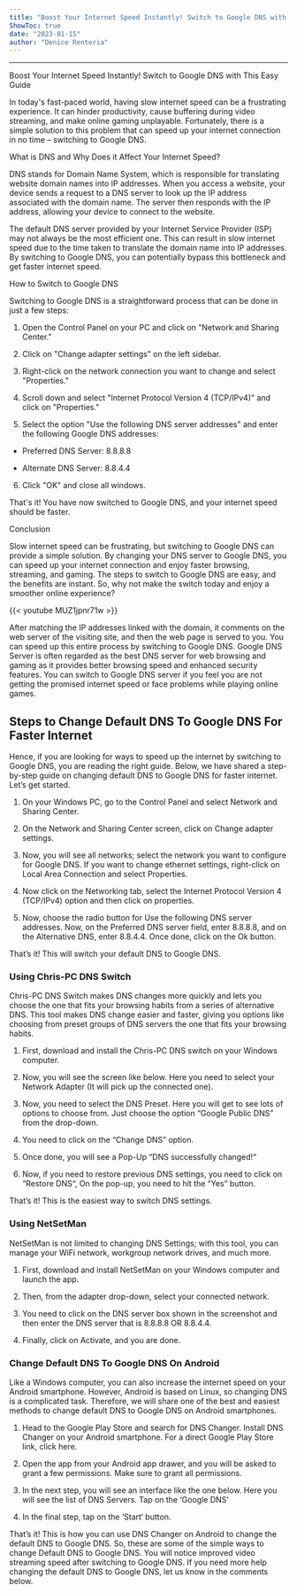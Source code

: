 ```yaml
---
title: "Boost Your Internet Speed Instantly! Switch to Google DNS with This Easy Guide"
ShowToc: true 
date: "2023-01-15"
author: "Denice Renteria"
---
```

*****
Boost Your Internet Speed Instantly! Switch to Google DNS with This Easy Guide

In today's fast-paced world, having slow internet speed can be a frustrating experience. It can hinder productivity, cause buffering during video streaming, and make online gaming unplayable. Fortunately, there is a simple solution to this problem that can speed up your internet connection in no time – switching to Google DNS.

What is DNS and Why Does it Affect Your Internet Speed?

DNS stands for Domain Name System, which is responsible for translating website domain names into IP addresses. When you access a website, your device sends a request to a DNS server to look up the IP address associated with the domain name. The server then responds with the IP address, allowing your device to connect to the website.

The default DNS server provided by your Internet Service Provider (ISP) may not always be the most efficient one. This can result in slow internet speed due to the time taken to translate the domain name into IP addresses. By switching to Google DNS, you can potentially bypass this bottleneck and get faster internet speed.

How to Switch to Google DNS

Switching to Google DNS is a straightforward process that can be done in just a few steps:

1. Open the Control Panel on your PC and click on "Network and Sharing Center."

2. Click on "Change adapter settings" on the left sidebar.

3. Right-click on the network connection you want to change and select "Properties."

4. Scroll down and select "Internet Protocol Version 4 (TCP/IPv4)" and click on "Properties."

5. Select the option "Use the following DNS server addresses" and enter the following Google DNS addresses:

  - Preferred DNS Server: 8.8.8.8

  - Alternate DNS Server: 8.8.4.4

6. Click "OK" and close all windows.

That's it! You have now switched to Google DNS, and your internet speed should be faster.

Conclusion

Slow internet speed can be frustrating, but switching to Google DNS can provide a simple solution. By changing your DNS server to Google DNS, you can speed up your internet connection and enjoy faster browsing, streaming, and gaming. The steps to switch to Google DNS are easy, and the benefits are instant. So, why not make the switch today and enjoy a smoother online experience?

{{< youtube MUZ1jpnr71w >}} 



After matching the IP addresses linked with the domain, it comments on the web server of the visiting site, and then the web page is served to you. You can speed up this entire process by switching to Google DNS.
Google DNS Server is often regarded as the best DNS server for web browsing and gaming as it provides better browsing speed and enhanced security features. You can switch to Google DNS server if you feel you are not getting the promised internet speed or face problems while playing online games.

 
## Steps to Change Default DNS To Google DNS For Faster Internet


Hence, if you are looking for ways to speed up the internet by switching to Google DNS, you are reading the right guide. Below, we have shared a step-by-step guide on changing default DNS to Google DNS for faster internet. Let’s get started.
1. On your Windows PC, go to the Control Panel and select Network and Sharing Center.

2. On the Network and Sharing Center screen, click on Change adapter settings.

3. Now, you will see all networks; select the network you want to configure for Google DNS. If you want to change ethernet settings, right-click on Local Area Connection and select Properties.

4. Now click on the Networking tab, select the Internet Protocol Version 4 (TCP/IPv4) option and then click on properties.

5. Now, choose the radio button for Use the following DNS server addresses. Now, on the Preferred DNS server field, enter 8.8.8.8, and on the Alternative DNS, enter 8.8.4.4. Once done, click on the Ok button.

That’s it! This will switch your default DNS to Google DNS.

 
### Using Chris-PC DNS Switch


Chris-PC DNS Switch makes DNS changes more quickly and lets you choose the one that fits your browsing habits from a series of alternative DNS. This tool makes DNS change easier and faster, giving you options like choosing from preset groups of DNS servers the one that fits your browsing habits.
1. First, download and install the Chris-PC DNS switch on your Windows computer.
2. Now, you will see the screen like below. Here you need to select your Network Adapter (It will pick up the connected one).

3. Now, you need to select the DNS Preset. Here you will get to see lots of options to choose from. Just choose the option “Google Public DNS” from the drop-down.

4. You need to click on the “Change DNS” option.

5. Once done, you will see a Pop-Up “DNS successfully changed!“

5. Now, if you need to restore previous DNS settings, you need to click on “Restore DNS“, On the pop-up, you need to hit the “Yes” button.

That’s it! This is the easiest way to switch DNS settings.

 
### Using NetSetMan


NetSetMan is not limited to changing DNS Settings; with this tool, you can manage your WiFi network, workgroup network drives, and much more.
1. First, download and install NetSetMan on your Windows computer and launch the app.
2. Then, from the adapter drop-down, select your connected network.

3. You need to click on the DNS server box shown in the screenshot and then enter the DNS server that is 8.8.8.8 OR 8.8.4.4.

4. Finally, click on Activate, and you are done.


 
### Change Default DNS To Google DNS On Android


Like a Windows computer, you can also increase the internet speed on your Android smartphone. However, Android is based on Linux, so changing DNS is a complicated task. Therefore, we will share one of the best and easiest methods to change default DNS to Google DNS on Android smartphones.
1. Head to the Google Play Store and search for DNS Changer. Install DNS Changer on your Android smartphone. For a direct Google Play Store link, click here.

2. Open the app from your Android app drawer, and you will be asked to grant a few permissions. Make sure to grant all permissions.
3. In the next step, you will see an interface like the one below. Here you will see the list of DNS Servers. Tap on the ‘Google DNS‘

4. In the final step, tap on the ‘Start‘ button.

That’s it! This is how you can use DNS Changer on Android to change the default DNS to Google DNS.
So, these are some of the simple ways to change Default DNS to Google DNS. You will notice improved video streaming speed after switching to Google DNS. If you need more help changing the default DNS to Google DNS, let us know in the comments below.




